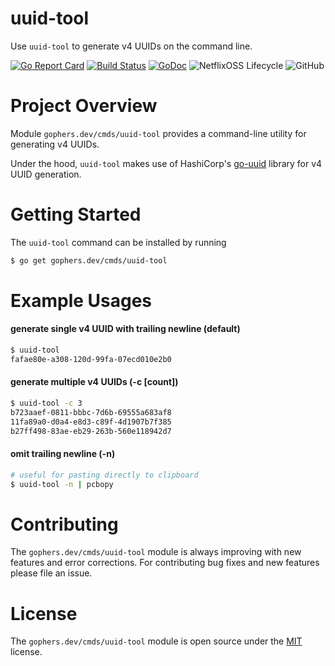 uuid-tool
=========

Use `uuid-tool` to generate v4 UUIDs on the command line.

[![Go Report Card](https://goreportcard.com/badge/gophers.dev/cmds/uuid-tool)](https://goreportcard.com/report/gophers.dev/cmds/uuid-tool)
[![Build Status](https://travis-ci.org/shoenig/uuid-tool.svg?branch=master)](https://travis-ci.org/shoenig/uuid-tool)
[![GoDoc](https://godoc.org/gophers.dev/cmds/uuid-tool?status.svg)](https://godoc.org/gophers.dev/cmds/uuid-tool)
![NetflixOSS Lifecycle](https://img.shields.io/osslifecycle/shoenig/uuid-tool.svg)
![GitHub](https://img.shields.io/github/license/shoenig/uuid-tool.svg)

# Project Overview

Module `gophers.dev/cmds/uuid-tool` provides a command-line utility for generating
v4 UUIDs.

Under the hood, `uuid-tool` makes use of HashiCorp's [go-uuid](https://github.com/hashicorp/go-uuid)
library for v4 UUID generation.

# Getting Started

The `uuid-tool` command can be installed by running
```bash
$ go get gophers.dev/cmds/uuid-tool
```

# Example Usages

#### generate single v4 UUID with trailing newline (default)
```bash
$ uuid-tool
fafae80e-a308-120d-99fa-07ecd010e2b0
```

#### generate multiple v4 UUIDs (-c [count])
```bash
$ uuid-tool -c 3
b723aaef-0811-bbbc-7d6b-69555a683af8
11fa89a0-d0a4-e8d3-c89f-4d1907b7f385
b27ff498-83ae-eb29-263b-560e118942d7
```

#### omit trailing newline (-n)
```bash
# useful for pasting directly to clipboard
$ uuid-tool -n | pcbopy
```

# Contributing
The `gophers.dev/cmds/uuid-tool` module is always improving with new features
and error corrections. For contributing bug fixes and new features please file
an issue.

# License
The `gophers.dev/cmds/uuid-tool` module is open source under the [MIT](LICENSE) license.
